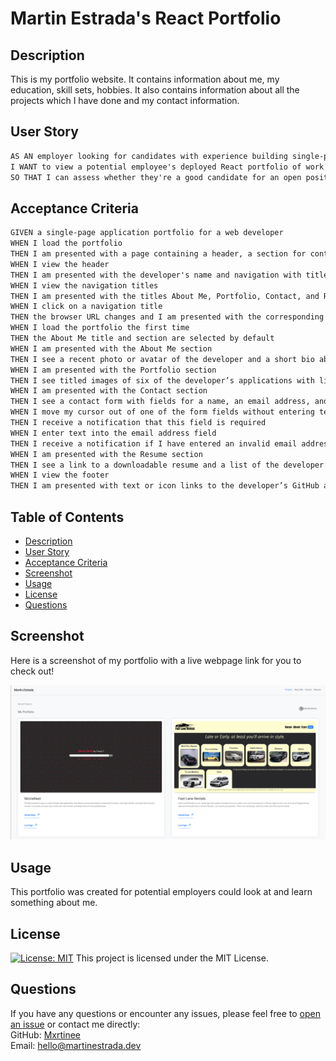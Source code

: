 # Martin Estrada's React Portfolio

## Description
This is my portfolio website. It contains information about me, my education, skill sets, hobbies. It also contains information about all the projects which I have done and my contact information.


## User Story

```md
AS AN employer looking for candidates with experience building single-page applications
I WANT to view a potential employee's deployed React portfolio of work samples
SO THAT I can assess whether they're a good candidate for an open position
```

## Acceptance Criteria

```md
GIVEN a single-page application portfolio for a web developer
WHEN I load the portfolio
THEN I am presented with a page containing a header, a section for content, and a footer
WHEN I view the header
THEN I am presented with the developer's name and navigation with titles corresponding to different sections of the portfolio
WHEN I view the navigation titles
THEN I am presented with the titles About Me, Portfolio, Contact, and Resume, and the title corresponding to the current section is highlighted
WHEN I click on a navigation title
THEN the browser URL changes and I am presented with the corresponding section below the navigation and that title is highlighted
WHEN I load the portfolio the first time
THEN the About Me title and section are selected by default
WHEN I am presented with the About Me section
THEN I see a recent photo or avatar of the developer and a short bio about them
WHEN I am presented with the Portfolio section
THEN I see titled images of six of the developer’s applications with links to both the deployed applications and the corresponding GitHub repositories
WHEN I am presented with the Contact section
THEN I see a contact form with fields for a name, an email address, and a message
WHEN I move my cursor out of one of the form fields without entering text
THEN I receive a notification that this field is required
WHEN I enter text into the email address field
THEN I receive a notification if I have entered an invalid email address
WHEN I am presented with the Resume section
THEN I see a link to a downloadable resume and a list of the developer’s proficiencies
WHEN I view the footer
THEN I am presented with text or icon links to the developer’s GitHub and LinkedIn profiles, and their profile on a third platform (Stack Overflow, Twitter)
```

## Table of Contents
- [Description](#description)
- [User Story](#user-story)
- [Acceptance Criteria](#acceptance-criteria)
- [Screenshot](#screenshot)
- [Usage](#usage)
- [License](#license)
- [Questions](#questions)

## Screenshot

Here is a screenshot of my portfolio with a live webpage link for you to check out!

[![My Portfolio](public/images/Porfolio.png)](https://martin-dev-portolio.netlify.app/)

## Usage

This portfolio was created for potential employers could look at and learn something about me. 

## License
[![License: MIT](https://img.shields.io/badge/License-MIT-yellow.svg)](https://opensource.org/licenses) This project is licensed under the MIT License.

## Questions
If you have any questions or encounter any issues, please feel free to [open an issue](https://github.com/mxrtinee/React-Portfolio/issues) or contact me directly:<br>
GitHub: [Mxrtinee](https://github.com/Mxrtinee)<br>
Email: [hello@martinestrada.dev](mailto:hello@martinestrada.dev)